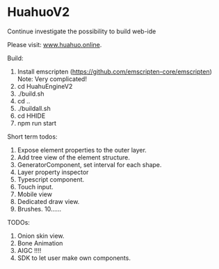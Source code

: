 # HuahuoV2
Continue investigate the possibility to build web-ide

Please visit: www.huahuo.online.

Build:
1. Install emscripten (https://github.com/emscripten-core/emscripten) Note: Very complicated!
2. cd HuahuEngineV2
3. ./build.sh
4. cd ..
5. ./buildall.sh
6. cd HHIDE
7. npm run start

Short term todos:
1. Expose element properties to the outer layer.
2. Add tree view of the element structure.
3. GeneratorComponent, set interval for each shape.
4. Layer property inspector
5. Typescript component.
6. Touch input.
7. Mobile view
8. Dedicated draw view.
9. Brushes.
10......

TODOs:
1. Onion skin view.
2. Bone Animation
3. AIGC !!!!
4. SDK to let user make own components.
 